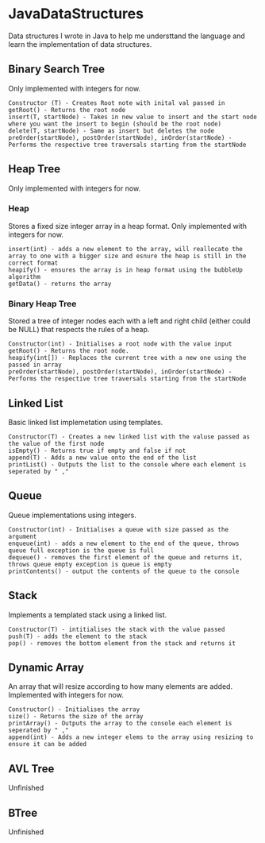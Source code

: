 # JavaDataStructures

Data structures I wrote in Java to help me understtand the language and learn the implementation of data structures. 

## Binary Search Tree
Only implemented with integers for now.

```
Constructor (T) - Creates Root note with inital val passed in
getRoot() - Returns the root node
insert(T, startNode) - Takes in new value to insert and the start node where you want the insert to begin (should be the root node)
delete(T, startNode) - Same as insert but deletes the node
preOrder(startNode), postOrder(startNode), inOrder(startNode) - Performs the respective tree traversals starting from the startNode
```

## Heap Tree
Only implemented with integers for now.

### Heap
Stores a fixed size integer array in a heap format. Only implemented with integers for now.
```
insert(int) - adds a new element to the array, will reallocate the array to one with a bigger size and esnure the heap is still in the correct format
heapify() - ensures the array is in heap format using the bubbleUp algorithm
getData() - returns the array
```

### Binary Heap Tree
Stored a tree of integer nodes each with a left and right child (either could be NULL) that respects the rules of a heap.
```
Constructor(int) - Initialises a root node with the value input
getRoot() - Returns the root node.
heapify(int[]) - Replaces the current tree with a new one using the passed in array
preOrder(startNode), postOrder(startNode), inOrder(startNode) - Performs the respective tree traversals starting from the startNode
```

## Linked List
Basic linked list implemetation using templates.
```
Constructor(T) - Creates a new linked list with the valuse passed as the value of the first node
isEmpty() - Returns true if empty and false if not
append(T) - Adds a new value onto the end of the list
printList() - Outputs the list to the console where each element is seperated by " ,"
```

## Queue
Queue implementations using integers.
```
Constructor(int) - Initialises a queue with size passed as the argument
enqueue(int) - adds a new element to the end of the queue, throws queue full exception is the queue is full
dequeue() - removes the first element of the queue and returns it, throws queue empty exception is queue is empty
printContents() - output the contents of the queue to the console
```

## Stack
Implements a templated stack using a linked list.

```
Constructor(T) - intitialises the stack with the value passed
push(T) - adds the element to the stack
pop() - removes the bottom element from the stack and returns it
```

## Dynamic Array
An array that will resize according to how many elements are added.
Implemented with integers for now. 

```
Constructor() - Initialises the array
size() - Returns the size of the array
printArray() - Outputs the array to the console each element is seperated by " ,"
append(int) - Adds a new integer elems to the array using resizing to ensure it can be added
```

## AVL Tree
Unfinished

## BTree
Unfinished

